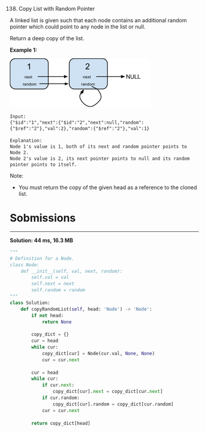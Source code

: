 138. Copy List with Random Pointer

A linked list is given such that each node contains an additional random pointer which could point to any node in the list or null.

Return a deep copy of the list.

**Example 1:**

![Example 1](img/138_example1.png)
```
Input:
{"$id":"1","next":{"$id":"2","next":null,"random":{"$ref":"2"},"val":2},"random":{"$ref":"2"},"val":1}

Explanation:
Node 1's value is 1, both of its next and random pointer points to Node 2.
Node 2's value is 2, its next pointer points to null and its random pointer points to itself.
```

Note:

* You must return the copy of the given head as a reference to the cloned list.

# Sobmissions
---
**Solution: 44 ms, 16.3 MB**
```python
"""
# Definition for a Node.
class Node:
    def __init__(self, val, next, random):
        self.val = val
        self.next = next
        self.random = random
"""
class Solution:
    def copyRandomList(self, head: 'Node') -> 'Node':
        if not head:
            return None
        
        copy_dict = {}
        cur = head
        while cur:
            copy_dict[cur] = Node(cur.val, None, None)
            cur = cur.next
            
        cur = head
        while cur:
            if cur.next:
                copy_dict[cur].next = copy_dict[cur.next]
            if cur.random:
                copy_dict[cur].random = copy_dict[cur.random]
            cur = cur.next
        
        return copy_dict[head]
```